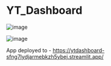 # YT_Dashboard

![image](https://github.com/user-attachments/assets/74a9c2d3-c34b-44ca-85eb-60e133f48072)

![image](https://github.com/user-attachments/assets/8a44c976-a5a8-4f84-a214-029358e2e2f8)

App deployed to - https://ytdashboard-sfng7lydjarmebkzh5ybej.streamlit.app/
